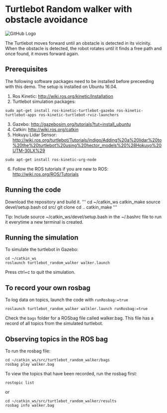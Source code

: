 # Turtlebot Random walker with obstacle avoidance

![GitHub Logo](/results/turtlebot_random_walker.gif)

The Turtlebot moves forward until an obstacle is detected in its vicinity. When the obstacle is detected, the robot rotates until it finds a free path and once found, it moves forward again.

## Prerequisites
The following software packages need to be installed before preceeding with this demo. The setup is installed on Ubuntu 16.04. 
1. Ros Kinetic: http://wiki.ros.org/kinetic/Installation
2. Turtlebot simulation packages:

```
sudo apt-get install ros-kinetic-turtlebot-gazebo ros-kinetic-turtlebot-apps ros-kinetic-turtlebot-rviz-launchers
```
3. Gazebo: http://gazebosim.org/tutorials?tut=install_ubuntu
4. Catkin: http://wiki.ros.org/catkin
5. Hokuyu Lidar Sensor: http://wiki.ros.org/turtlebot/Tutorials/indigo/Adding%20a%20lidar%20to%20the%20turtlebot%20using%20hector_models%20%28Hokuyo%20UTM-30LX%29
```
sudo apt-get install ros-kinetic-urg-node
```
6. Follow the ROS tutorials if you are new to ROS: http://wiki.ros.org/ROS/Tutorials

## Running the code
Download the repository and build it.
'''
cd ~/catkin_ws
catkin_make
source devel/setup.bash
cd src/
git clone 
cd ..
catkin_make
'''

Tip: Include source ~/catkin_ws/devel/setup.bash in the ~/.bashrc file to run it everytime a new terminal is created.

## Running the simulation
To simulate the turtlebot in Gazebo:

```
cd ~/catkin_ws
roslaunch turtlebot_random_walker walker.launch
```
Press ctrl+c to quit the simulation.

## To record your own rosbag
To log data on topics, launch the code with `runRosbag:=true`
```
roslaunch turtlebot_random_walker walkler.launch runRosbag:=true
```
Check the `bags` folder for a ROSbag file called walker.bag. This file has a record of all topics from the simulated turtlebot.

## Observing topics in the ROS bag
To run the rosbag file:
```
cd ~/catkin_ws/src/turtlebot_random_walker/bags
rosbag play walker.bag
```

To view the topics that have been recorded, run the rosbag first:
```
rostopic list
```

or
```
cd ~/catkin_ws/src/turtlebot_random_walker/results
rosbag info walker.bag
```
